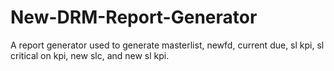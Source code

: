 # New-DRM-Report-Generator
A report generator used to generate masterlist, newfd, current due, sl kpi, sl critical on kpi, new slc, and new sl kpi.
